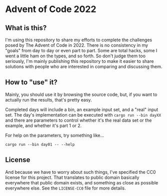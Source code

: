 # Advent of Code 2022

## What is this?

I'm using this repository to share my efforts to complete the challenges posed by The
Advent of Code in 2022. There is no consistency in my "goals" from day to day or even
part to part. Some are total hacks, some I went a little ham on the types, and so forth.
So don't judge them too seriously, I'm mainly publishing this repository to make it easier
to share solutions with people who are interested in comparing and discussing them.

## How to "use" it?

Mainly, you should use it by browsing the source code, but, if you want to actually run the
results, that's pretty easy.

Completed days will include a bin, an example input set, and a "real" input set. The
day's implementation can be executed with `cargo run --bin dayXX` and there are parameters
to control whether it's the real data set or the example, and whether it's part 1 or 2.

For help on the parameters, try something like...

```shell
cargo run --bin day01 -- --help
```

## License

And because we have to worry about such things, I've specified the CC0 license for this project.
That translates to public domain basically everywhere that public domain exists, and something
as close as possible everywhere else. See the `LICENSE-CC0` file for more details.
